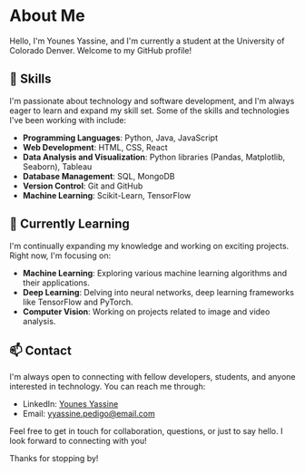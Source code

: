 # About Me

Hello, I'm Younes Yassine, and I'm currently a student at the University of Colorado Denver. Welcome to my GitHub profile!

## 🔧 Skills

I'm passionate about technology and software development, and I'm always eager to learn and expand my skill set. Some of the skills and technologies I've been working with include:

- **Programming Languages**: Python, Java, JavaScript
- **Web Development**: HTML, CSS, React
- **Data Analysis and Visualization**: Python libraries (Pandas, Matplotlib, Seaborn), Tableau
- **Database Management**: SQL, MongoDB
- **Version Control**: Git and GitHub
- **Machine Learning**: Scikit-Learn, TensorFlow

## 🌱 Currently Learning

I'm continually expanding my knowledge and working on exciting projects. Right now, I'm focusing on:

- **Machine Learning**: Exploring various machine learning algorithms and their applications.
- **Deep Learning**: Delving into neural networks, deep learning frameworks like TensorFlow and PyTorch.
- **Computer Vision**: Working on projects related to image and video analysis.

## 📫 Contact

I'm always open to connecting with fellow developers, students, and anyone interested in technology. You can reach me through:

- LinkedIn: [Younes Yassine](https://www.linkedin.com/in/younes-yassine-676976294/)
- Email: yyassine.pedigo@email.com

Feel free to get in touch for collaboration, questions, or just to say hello. I look forward to connecting with you!

Thanks for stopping by!
